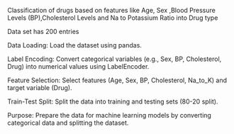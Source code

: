 Classification of drugs based on features like Age, Sex ,Blood Pressure Levels (BP),Cholesterol Levels and  Na to Potassium Ratio into Drug type

Data set has 200 entries 


Data Loading: Load the dataset using pandas.

Label Encoding: Convert categorical variables (e.g., Sex, BP, Cholesterol, Drug) into numerical values using LabelEncoder.

Feature Selection: Select features (Age, Sex, BP, Cholesterol, Na_to_K) and target variable (Drug).

Train-Test Split: Split the data into training and testing sets (80-20 split).

Purpose: Prepare the data for machine learning models by converting categorical data and splitting the dataset.


